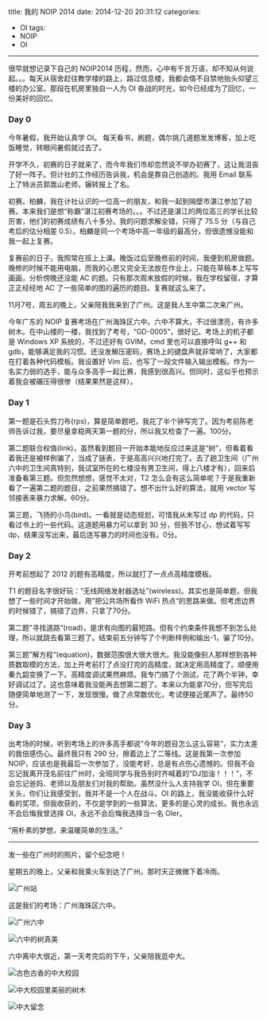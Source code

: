 title: 我的 NOIP 2014
date: 2014-12-20 20:31:12
categories:
- OI
tags:
- NOIP
- OI
---

很早就想记录下自己的 NOIP2014 历程，然而，心中有千言万语，却不知从何说起。。。每天从宿舍赶往教学楼的路上，路过信息楼，我都会情不自禁地抬头仰望三楼的办公室。那段在机房里独自一人为 OI 奋战的时光，如今已经成为了回忆，一份美好的回忆。

<!-- more -->

### Day 0

今年暑假，我开始认真学 OI。
每天看书，刷题，偶尔挑几道题发发博客，加上吃饭睡觉，转眼间暑假就过去了。

开学不久，初赛的日子就来了，而今年我们市却忽然说不举办初赛了，这让我沮丧了好一阵子。但计社的工作经历告诉我，机会是靠自己创造的。我用 Email 联系上了特派员郭嵩山老师，辗转报上了名。

初赛。柏麟，我在计社认识的一位高一的朋友，和我一起到隔壁市湛江参加了初赛。本来我们是想“称霸”湛江初赛考场的。。。不过还是湛江的两位高三的学长比较厉害，他们的初赛成绩有八十多分。我的问题求解全错，只得了 75.5 分（与自己考后的估分相差 0.5）。柏麟是同一个考场中高一年级的最高分，但很遗憾没能和我一起上复赛。

复赛前的日子，我照常在班上上课。晚饭过后至晚修前的时间，我便到机房做题。晚修的时候不能用电脑，而我的心思又完全无法放在作业上，只能在草稿本上写写画画，分析傍晚还没能 AC 的题。只有那次周末放假的时候，我在学校留宿，才算正正经经地 AC 了一些简单的图的遍历的题目。复赛就这么来了。

11月7号，周五的晚上，父亲陪我我来到了广州。这是我人生中第二次来广州。

今年广东的 NOIP 复赛考场在广州海珠区六中。六中不算大，不过很漂亮，有许多树木。在中山楼的一楼，我找到了考号，“GD-0005”，很好记。考场上的机子都是 Windows XP 系统的，不过还好有 GVIM，cmd 里也可以直接呼叫 g++ 和 gdb，能够满足我的习惯。还没发解压密码，赛场上的键盘声就非常响了，大家都在打着各种代码模板。我设置好 Vim 后，也写了一段文件输入输出模板。作为一名实力弱的选手，能与众多高手一起比赛，我感到很高兴。但同时，这似乎也预示着我会被碾压得很惨（结果果然是这样）。

### Day 1

第一题是石头剪刀布(rps)，算是简单题吧，我花了半个钟写完了。因为考前陈老师告诉过我，要尽量拿稳两天第一题的分，所以我又检查了一遍。100分。

第二题联合权值(link)，虽然看到题目一开始本能地反应过来这是“树”，但看着看着我还是被样例骗了，当成了链表，于是高高兴兴地打完了。去了趟卫生间（广州六中的卫生间真特别，我试室所在的七楼没有男卫生间，得上八楼才有），回来后准备看第三题。但忽然想想，感觉不太对，T2 怎么会有这么简单呢？于是我重新看了一遍第二题的题目，之前果然搞错了。想不出什么好的算法，就用 vector 写邻接表来暴力求解。60分。

第三题，飞扬的小鸟(bird)。一看就是动态规划，可惜我从未写过 dp 的代码，只看过书上的一些代码。这道题用暴力可以拿到 30 分，但我不甘心，想试着写写 dp，结果没写出来，最后连写暴力的时间也没有。0分。

### Day 2

开考前想起了 2012 的题有高精度，所以就打了一点点高精度模板。

T1 的题目名字很好玩：“无线网络发射器选址”(wireless)。其实也是简单题，但我想了一些时间才开始做，用”把公共场所看作 WiFi 热点“的思路来做。但考虑边界的时候错了，搞错了边界，只拿了70分。

第二题”寻找道路“(road)，是求有向图的最短路。但有个约束条件我想不到怎么处理，所以就跳去看第三题了。结束前五分钟写了个判断样例和输出-1，骗了10分。

第三题”解方程“(equation)，数据范围很大很大很大。我没能像别人那样想到各种质数取模的方法，加上开考前打了点没打完的高精度，就决定用高精度了。顺便用秦九韶变换了一下。高精度调试果然麻烦。我专门搞了个测试，花了两个半钟，幸好调试过了。这也意味着我没能再去想第二题了。本来以为能拿70分，但写完后随便简单地测了一下，发现很慢。做了点常数优化，考试便接近尾声了。最终50分。

### Day 3

出考场的时候，听到考场上的许多高手都说”今年的题目怎么这么容易“，实力太差的我倍感伤心。最终我只有 290 分，擦着边上了二等线。这是我第一次参加 NOIP，应该也是我最后一次参加了，没能考好，总是有点伤心遗憾的。但我不会忘记我离开茂名前往广州时，全班同学与我告别时齐喊着的“DJ加油！！！”，不会忘记爸妈、老师以及朋友们对我的帮助。虽然没什么人支持我学 OI，但在重要关头，你们让我感受到，我并不是一个人在战斗。OI 的路上，我没能收获什么好看的奖项，但我收获的，不仅是学到的一些算法，更多的是心灵的成长。我也永远不会后悔我曾选择 OI，永远不会后悔我选择当一名 OIer。

“用朴素的梦想，来温暖简单的生活。”

---

发一些在广州时的照片，留个纪念吧！

星期五的晚上，父亲和我乘火车到达了广州。那时天正微微下着冷雨。

![广州站](/img/2014/my-noip2014/arrived.jpg)

这是我们的考场：广州海珠区六中。

![广州六中](/img/2014/my-noip2014/6z1.jpg)

![六中的树真美](/img/2014/my-noip2014/6z2.jpg)

六中离中大很近，第一天考完后的下午，父亲陪我逛中大。

![古色古香的中大校园](/img/2014/my-noip2014/sysu1.jpg)

![中大校园里美丽的树木](/img/2014/my-noip2014/sysu2.jpg)

![中大留念](/img/2014/my-noip2014/sysu3.jpg)